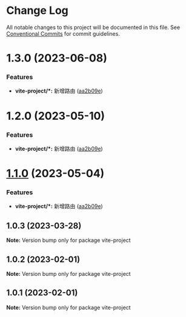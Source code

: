 # Change Log

All notable changes to this project will be documented in this file.
See [Conventional Commits](https://conventionalcommits.org) for commit guidelines.

# 1.3.0 (2023-06-08)


### Features

* **vite-project/*:** 新增路由 ([aa2b09e](https://github.com/shuxiaoman/technology/commit/aa2b09e1cb33fae32bcc912fe61cd9551316a883))





# 1.2.0 (2023-05-10)


### Features

* **vite-project/*:** 新增路由 ([aa2b09e](https://github.com/shuxiaoman/technology/commit/aa2b09e1cb33fae32bcc912fe61cd9551316a883))





# [1.1.0](https://github.com/shuxiaoman/technology/compare/vite-project@1.0.3...vite-project@1.1.0) (2023-05-04)


### Features

* **vite-project/*:** 新增路由 ([aa2b09e](https://github.com/shuxiaoman/technology/commit/aa2b09e1cb33fae32bcc912fe61cd9551316a883))





## 1.0.3 (2023-03-28)

**Note:** Version bump only for package vite-project





## 1.0.2 (2023-02-01)

**Note:** Version bump only for package vite-project





## 1.0.1 (2023-02-01)

**Note:** Version bump only for package vite-project
